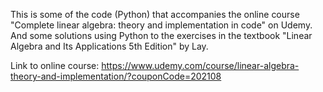 This is some of the code (Python) that accompanies the online course "Complete linear algebra: theory and implementation in code" on Udemy.
And some solutions using Python to the exercises in the textbook "Linear Algebra and Its Applications 5th Edition" by Lay.

Link to online course: https://www.udemy.com/course/linear-algebra-theory-and-implementation/?couponCode=202108
